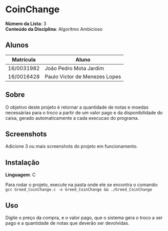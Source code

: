 # CoinChange

**Número da Lista**: 3<br>
**Conteúdo da Disciplina**: Algorítmo Ambicioso<br>

## Alunos
|Matrícula | Aluno |
| -- | -- |
| 16/0031982  |  João Pedro Mota Jardim |
| 16/0016428  |  Paulo Victor de Menezes Lopes |

## Sobre
O objetivo deste projeto é retornar a quantidade de notas e moedas necessárias para o troco a partir de um valor pago e da disponibilidade do caixa, gerado automaticamente a cada execucao do programa.

## Screenshots
Adicione 3 ou mais screenshots do projeto em funcionamento.

## Instalação
**Linguagem**: C<br>

Para rodar o projeto, execute na pasta onde ele se encontra o comando:<br>
``gcc Greed_CoinChange.c -o Greed_CoinChange && ./Greed_CoinChange``

## Uso
Digite o preço da compra, e o valor pago, que o sistema gera o troco a ser pago e a quantidade de notas que deverão ser devolvidas.
